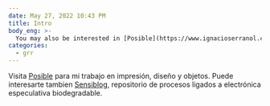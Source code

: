 ```yaml
---
date: May 27, 2022 10:43 PM
title: Intro
body_eng: >-
  You may also be interested in [Posible](https://www.ignacioserranol.com/posible) for my work on printing, design and objects or [Sensiblog](https://www.ignacioserranol.com/sensiblog), a repository for speculative biodegradable electronics’s processes.
categories:
  - grr
---
```

Visita [Posible](https://www.ignacioserranol.com/posible) para mi trabajo en impresión, diseño y objetos. 
Puede interesarte tambien [Sensiblog](https://www.ignacioserranol.com/sensiblog), repositorio de procesos ligados a electrónica especulativa biodegradable.